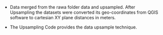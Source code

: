 - Data merged from the rawa folder data and upsampled. After Upsampling the datasets were converted its geo-coordinates from QGIS software to cartesian XY plane distances in meters. 

- The Upsampling Code provides the data upsample technique.
